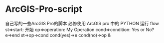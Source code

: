 # ArcGIS-Pro-script
自己写的一些ArcGIS Pro的脚本 必修使用 ArcGIS pro 中的 PYTHON 运行
flow
st=>start: 开始
op=>operation: My Operation
cond=>condition: Yes or No?
e=>end
st->op->cond
cond(yes)->e
cond(no)->op
&
